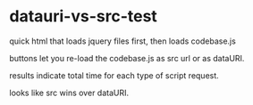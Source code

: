 datauri-vs-src-test
===================

quick html that loads jquery files first, then loads codebase.js

buttons let you re-load the codebase.js as src url or as dataURI.

results indicate total time for each type of script request.

looks like src wins over dataURI.
